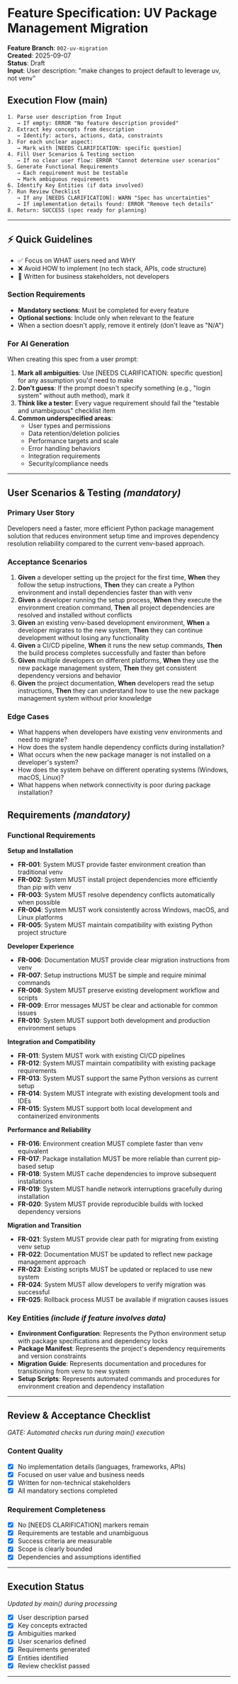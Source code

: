 # Feature Specification: UV Package Management Migration

**Feature Branch**: `002-uv-migration`  
**Created**: 2025-09-07  
**Status**: Draft  
**Input**: User description: "make changes to project default to leverage uv, not venv"

## Execution Flow (main)
```
1. Parse user description from Input
   → If empty: ERROR "No feature description provided"
2. Extract key concepts from description
   → Identify: actors, actions, data, constraints
3. For each unclear aspect:
   → Mark with [NEEDS CLARIFICATION: specific question]
4. Fill User Scenarios & Testing section
   → If no clear user flow: ERROR "Cannot determine user scenarios"
5. Generate Functional Requirements
   → Each requirement must be testable
   → Mark ambiguous requirements
6. Identify Key Entities (if data involved)
7. Run Review Checklist
   → If any [NEEDS CLARIFICATION]: WARN "Spec has uncertainties"
   → If implementation details found: ERROR "Remove tech details"
8. Return: SUCCESS (spec ready for planning)
```

---

## ⚡ Quick Guidelines
- ✅ Focus on WHAT users need and WHY
- ❌ Avoid HOW to implement (no tech stack, APIs, code structure)
- 👥 Written for business stakeholders, not developers

### Section Requirements
- **Mandatory sections**: Must be completed for every feature
- **Optional sections**: Include only when relevant to the feature
- When a section doesn't apply, remove it entirely (don't leave as "N/A")

### For AI Generation
When creating this spec from a user prompt:
1. **Mark all ambiguities**: Use [NEEDS CLARIFICATION: specific question] for any assumption you'd need to make
2. **Don't guess**: If the prompt doesn't specify something (e.g., "login system" without auth method), mark it
3. **Think like a tester**: Every vague requirement should fail the "testable and unambiguous" checklist item
4. **Common underspecified areas**:
   - User types and permissions
   - Data retention/deletion policies  
   - Performance targets and scale
   - Error handling behaviors
   - Integration requirements
   - Security/compliance needs

---

## User Scenarios & Testing *(mandatory)*

### Primary User Story
Developers need a faster, more efficient Python package management solution that reduces environment setup time and improves dependency resolution reliability compared to the current venv-based approach.

### Acceptance Scenarios
1. **Given** a developer setting up the project for the first time, **When** they follow the setup instructions, **Then** they can create a Python environment and install dependencies faster than with venv
2. **Given** a developer running the setup process, **When** they execute the environment creation command, **Then** all project dependencies are resolved and installed without conflicts
3. **Given** an existing venv-based development environment, **When** a developer migrates to the new system, **Then** they can continue development without losing any functionality
4. **Given** a CI/CD pipeline, **When** it runs the new setup commands, **Then** the build process completes successfully and faster than before
5. **Given** multiple developers on different platforms, **When** they use the new package management system, **Then** they get consistent dependency versions and behavior
6. **Given** the project documentation, **When** developers read the setup instructions, **Then** they can understand how to use the new package management system without prior knowledge

### Edge Cases
- What happens when developers have existing venv environments and need to migrate?
- How does the system handle dependency conflicts during installation?
- What occurs when the new package manager is not installed on a developer's system?
- How does the system behave on different operating systems (Windows, macOS, Linux)?
- What happens when network connectivity is poor during package installation?

## Requirements *(mandatory)*

### Functional Requirements

**Setup and Installation**
- **FR-001**: System MUST provide faster environment creation than traditional venv
- **FR-002**: System MUST install project dependencies more efficiently than pip with venv
- **FR-003**: System MUST resolve dependency conflicts automatically when possible
- **FR-004**: System MUST work consistently across Windows, macOS, and Linux platforms
- **FR-005**: System MUST maintain compatibility with existing Python project structure

**Developer Experience**
- **FR-006**: Documentation MUST provide clear migration instructions from venv
- **FR-007**: Setup instructions MUST be simple and require minimal commands
- **FR-008**: System MUST preserve existing development workflow and scripts
- **FR-009**: Error messages MUST be clear and actionable for common issues
- **FR-010**: System MUST support both development and production environment setups

**Integration and Compatibility**
- **FR-011**: System MUST work with existing CI/CD pipelines
- **FR-012**: System MUST maintain compatibility with existing package requirements
- **FR-013**: System MUST support the same Python versions as current setup
- **FR-014**: System MUST integrate with existing development tools and IDEs
- **FR-015**: System MUST support both local development and containerized environments

**Performance and Reliability**
- **FR-016**: Environment creation MUST complete faster than venv equivalent
- **FR-017**: Package installation MUST be more reliable than current pip-based setup
- **FR-018**: System MUST cache dependencies to improve subsequent installations
- **FR-019**: System MUST handle network interruptions gracefully during installation
- **FR-020**: System MUST provide reproducible builds with locked dependency versions

**Migration and Transition**
- **FR-021**: System MUST provide clear path for migrating from existing venv setup
- **FR-022**: Documentation MUST be updated to reflect new package management approach
- **FR-023**: Existing scripts MUST be updated or replaced to use new system
- **FR-024**: System MUST allow developers to verify migration was successful
- **FR-025**: Rollback process MUST be available if migration causes issues

### Key Entities *(include if feature involves data)*
- **Environment Configuration**: Represents the Python environment setup with package specifications and dependency locks
- **Package Manifest**: Represents the project's dependency requirements and version constraints  
- **Migration Guide**: Represents documentation and procedures for transitioning from venv to new system
- **Setup Scripts**: Represents automated commands and procedures for environment creation and dependency installation

---

## Review & Acceptance Checklist
*GATE: Automated checks run during main() execution*

### Content Quality
- [x] No implementation details (languages, frameworks, APIs)
- [x] Focused on user value and business needs
- [x] Written for non-technical stakeholders
- [x] All mandatory sections completed

### Requirement Completeness
- [x] No [NEEDS CLARIFICATION] markers remain
- [x] Requirements are testable and unambiguous  
- [x] Success criteria are measurable
- [x] Scope is clearly bounded
- [x] Dependencies and assumptions identified

---

## Execution Status
*Updated by main() during processing*

- [x] User description parsed
- [x] Key concepts extracted
- [x] Ambiguities marked
- [x] User scenarios defined
- [x] Requirements generated
- [x] Entities identified
- [x] Review checklist passed

---